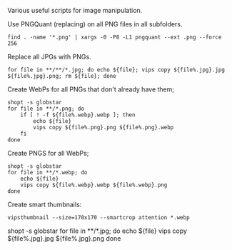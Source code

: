 Various useful scripts for image manipulation.

Use PNGQuant (replacing) on all PNG files in all subfolders.
```
find . -name '*.png' | xargs -0 -P8 -L1 pngquant --ext .png --force 256
```

Replace all JPGs with PNGs.
```
for file in **/**/*.jpg; do echo ${file}; vips copy ${file%.jpg}.jpg ${file%.jpg}.png; rm ${file}; done
```

Create WebPs for all PNGs that don't already have them;
```
shopt -s globstar
for file in **/*.png; do
    if [ ! -f ${file%.webp}.webp ]; then
        echo ${file}
        vips copy ${file%.png}.png ${file%.png}.webp
    fi
done
```

Create PNGS for all WebPs;
```
shopt -s globstar
for file in **/*.webp; do
    echo ${file}
    vips copy ${file%.webp}.webp ${file%.webp}.png
done
```

Create smart thumbnails:
```
vipsthumbnail --size=170x170 --smartcrop attention *.webp
```

shopt -s globstar
for file in **/*.jpg; do
    echo ${file}
    vips copy ${file%.jpg}.jpg ${file%.jpg}.png
done